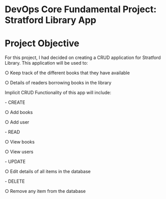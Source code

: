 # DevOps Core Fundamental Project: Stratford Library App
# Project Objective
<p> For this project, I had decided on creating a CRUD application for Stratford Library. This application will be used to: 
<p> ○ Keep track of the different books that they have available
<p> ○ Details of readers borrowing books in the library
<p> 
<p>	
<p> Implicit CRUD Functionality of this app will include:
<p>	- CREATE
	<p> ○ Add books
	<p> ○ Add user
<p>     - READ
	<p> ○ View books
	<p> ○ View users
<p>     - UPDATE
	<p> ○ Edit details of all items in the database
<p>     - DELETE
        <p> ○ Remove any item from the database



